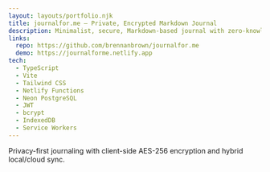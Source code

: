 ```yaml
---
layout: layouts/portfolio.njk
title: journalfor.me — Private, Encrypted Markdown Journal
description: Minimalist, secure, Markdown-based journal with zero‑knowledge encryption, offline support, and cross‑device sync.
links:
  repo: https://github.com/brennanbrown/journalfor.me
  demo: https://journalforme.netlify.app
tech:
  - TypeScript
  - Vite
  - Tailwind CSS
  - Netlify Functions
  - Neon PostgreSQL
  - JWT
  - bcrypt
  - IndexedDB
  - Service Workers
---
```


Privacy-first journaling with client-side AES-256 encryption and hybrid local/cloud sync.
